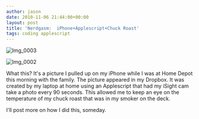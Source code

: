 ```yaml
---
author: jason
date: 2010-11-06 21:44:00+00:00
layout: post
title: 'Nerdgasm:  iPhone+Applescript+Chuck Roast'
tags: coding applescript
---
```


![Img_0003](/assets/images/IMG_0003.jpg.scaled1000-300x224.jpg)

![Img_0002](/assets/images/IMG_0002.jpg.scaled1000-300x225.jpg)

What this?  It's a picture I pulled up on my iPhone while I was at Home Depot this morning with the family.  The picture appeared in my Dropbox.  It was created by my laptop at home using an Applescript that had my iSight cam take a photo every 90 seconds.  This allowed me to keep an eye on the temperature of my chuck roast that was in my smoker on the deck.

I'll post more on how I did this, someday.
